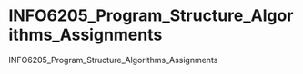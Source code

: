 # INFO6205_Program_Structure_Algorithms_Assignments
INFO6205_Program_Structure_Algorithms_Assignments
